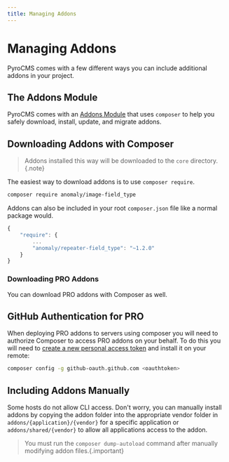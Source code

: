 ```yaml
---
title: Managing Addons  
---
```


# Managing Addons

<div class="documentation__toc"></div>

PyroCMS comes with a few different ways you can include additional addons in your project.

## The Addons Module

PyroCMS comes with an [Addons Module](/documentation/addons-module) that uses `composer` to help you safely download, install, update, and migrate addons.

## Downloading Addons with Composer

> Addons installed this way will be downloaded to the `core` directory.{.note}

The easiest way to download addons is to use `composer require`.

```bash
composer require anomaly/image-field_type
```

Addons can also be included in your root `composer.json` file like a normal package would.

```js
{
    "require": {
        ...
        "anomaly/repeater-field_type": "~1.2.0"
    }
}
```

### Downloading PRO Addons

You can download PRO addons with Composer as well.

## GitHub Authentication for PRO

When deploying PRO addons to servers using composer you will need to authorize Composer to access PRO addons on your behalf. To do this you will need to [create a new personal access token](https://github.com/settings/tokens/new?scopes=repo&description=PyroCMS) and install it on your remote:

```bash
composer config -g github-oauth.github.com <oauthtoken>
```

## Including Addons Manually

Some hosts do not allow CLI access. Don't worry, you can manually install addons by copying the addon folder into the appropriate vendor folder in `addons/{application}/{vendor}` for a specific application or `addons/shared/{vendor}` to allow all applications access to the addon.

> You must run the `composer dump-autoload` command after manually modifying addon files.{.important}
